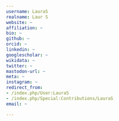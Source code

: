 ```yaml
---
username: LauraS
realname: Laur S
website: ~
affiliation: ~
bio: ~
github: ~
orcid: ~
linkedin: ~
googlescholar: ~
wikidata: ~
twitter: ~
mastodon-url: ~
meta: ~
instagram: ~
redirect_from:
- /index.php/User:LauraS
- /index.php/Special:Contributions/LauraS
email: ~

---
```

